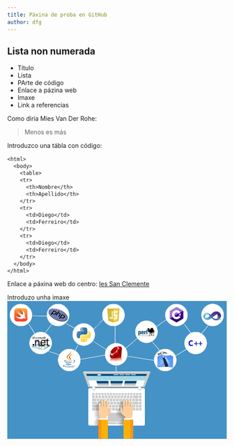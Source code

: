 ```yaml
---
title: Páxina de proba en GitHub
author: dfg
---
```


## Lista non numerada

- Título
- Lista
- PArte de código
- Enlace a pázina web
- Imaxe
- Link a referencias 

Como diría Mies Van Der Rohe:
> Menos es más

Introduzco una tábla con código:
```
<html>
  <body>
    <table>
    <tr>
      <th>Nombre</th>
      <th>Apellido</th>
    </tr>
    <tr>
      <td>Diego</td>
      <td>Ferreiro</td>
    </tr>
    <tr>
      <td>Diego</td>
      <td>Ferreiro</td>
    </tr>
  </body>
</html>
```

Enlace a páxina web do centro:
[Ies San Clemente](https://www.iessanclemente.net/)

Introduzo unha imaxe
![Non funciona](/programacion.jpg)
